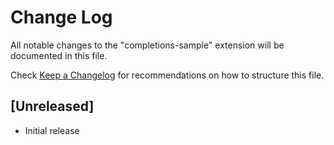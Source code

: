 # Change Log

All notable changes to the "completions-sample" extension will be documented in this file.

Check [Keep a Changelog](http://keepachangelog.com/) for recommendations on how to structure this file.

## [Unreleased]

- Initial release
